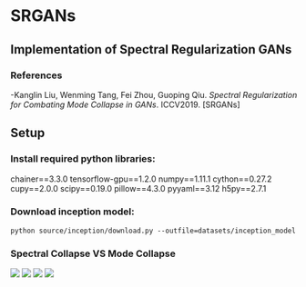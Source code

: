 # SRGANs
## Implementation of Spectral Regularization GANs
### References
-Kanglin Liu, Wenming Tang, Fei Zhou, Guoping Qiu. *Spectral Regularization for Combating Mode Collapse in GANs*. ICCV2019. [SRGANs]
## Setup

### Install required python libraries:
chainer==3.3.0
tensorflow-gpu==1.2.0
numpy==1.11.1
cython==0.27.2
cupy==2.0.0
scipy==0.19.0
pillow==4.3.0
pyyaml==3.12
h5py==2.7.1

### Download inception model: 

`python source/inception/download.py --outfile=datasets/inception_model`

### Spectral Collapse VS Mode Collapse

<img src="https://github.com/max-liu-112/SRGANs/blob/master/Images/fig1.png">

<img src="https://github.com/max-liu-112/SRGANs/blob/master/Images/fig2.png">

<img src="https://github.com/max-liu-112/SRGANs/blob/master/Images/fig3.png">

<img src="https://github.com/max-liu-112/SRGANs/blob/master/Images/fig4.png">
